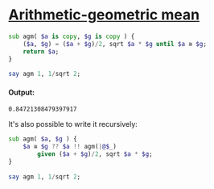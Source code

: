 [1]: https://rosettacode.org/wiki/Arithmetic-geometric_mean

# [Arithmetic-geometric mean][1]

```raku
sub agm( $a is copy, $g is copy ) {
    ($a, $g) = ($a + $g)/2, sqrt $a * $g until $a ≅ $g;
    return $a;
}
 
say agm 1, 1/sqrt 2;
```

#### Output:
```
0.84721308479397917
```


It's also possible to write it recursively:

```raku
sub agm( $a, $g ) {
    $a ≅ $g ?? $a !! agm(|@$_)
        given ($a + $g)/2, sqrt $a * $g;
}
 
say agm 1, 1/sqrt 2;
```